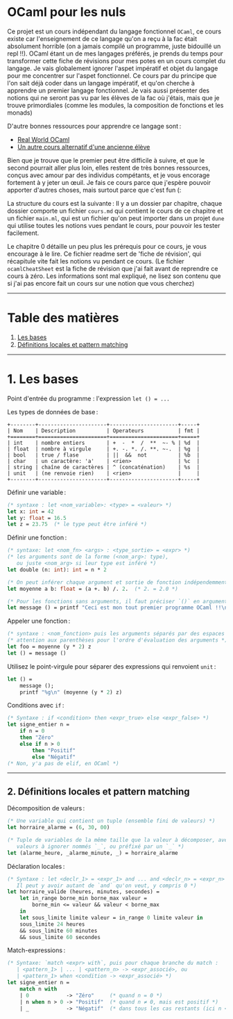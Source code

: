 # OCaml pour les nuls

Ce projet est un cours indépendant du langage fonctionnel `OCaml`, ce cours
existe car l'enseignement de ce langage qu'on a reçu à la fac était absolument
horrible (on a jamais compilé un programme, juste bidouillé un repl !!). OCaml
étant un de mes langages préférés, je prends du temps pour transformer cette
fiche de révisions pour mes potes en un cours complet du langage. Je vais
globalement ignorer l'aspet impératif et objet du langage pour me concentrer sur
l'aspet fonctionnel. Ce cours par du principe que l'on sait déjà coder dans un
langage impératif, et qu'on cherche à apprendre un premier langage fonctionnel.
Je vais aussi présenter des notions qui ne seront pas vu par les élèves de la fac
où j'étais, mais que je trouve primordiales (comme les modules, la composition
de fonctions et les monads)

D'autre bonnes ressources pour apprendre ce langage sont :

- [Real World OCaml](https://dev.realworldocaml.org/)
- [Un autre cours alternatif d'une ancienne élève](https://ocaml.gelez.xyz/)

Bien que je trouve que le premier peut être difficile à suivre, et que le second
pourrait aller plus loin, elles restent de très bonnes ressources, conçus avec
amour par des individus compétants, et je vous encorage fortement à y jeter un
œuil. Je fais ce cours parce que j'espère pouvoir apporter d'autres choses, mais
surtout parce que c'est fun (:

La structure du cours est la suivante : Il y a un dossier par chapitre, chaque
dossier comporte un fichier `cours.md` qui contient le cours de ce chapitre et
un fichier `main.ml`, qui est un fichier qu'on peut importer dans un projet `dune`
qui utilise toutes les notions vues pendant le cours, pour pouvoir les tester facilement.

Le chapitre 0 détaille un peu plus les prérequis pour ce cours, je vous encourage
à le lire. Ce fichier readme sert de 'fiche de révision', qui récapitule vite
fait les notions vu pendant ce cours. (Le fichier `ocamlCheatSheet` est la fiche
de révision que j'ai fait avant de reprendre ce cours à zéro. Les informations
sont mal expliqué, ne lisez son contenu que si j'ai pas encore fait un cours sur
une notion que vous cherchez)

---
# Table des matières

1. [Les bases](#1-les-bases)
2. [Définitions locales et pattern matching](#2-définitions-locales-et-pattern-matching)

---

# 1. Les bases

Point d'entrée du programme : l'expression `let () = ...`

Les types de données de base :

```
+--------+----------------------+----------------------+-----+
| Nom    | Description          | Operateurs           | fmt |
+========+======================+======================+=====+
| int    | nombre entiers       | +  -  *  /  **  ~- % | %d  |
| float  | nombre à virgule     | +. -. *. /. **. ~-.  | %g  |
| bool   | true / flase         | ||  &&  not          | %b  |
| char   | un caractère: 'a'    | <rien>               | %c  |
| string | chaîne de caractères | ^ (concaténation)    | %s  |
| unit   | (ne renvoie rien)    | <rien>               |     |
+--------+----------------------+----------------------+-----+
```

Définir une variable :

```ocaml
(* syntaxe : let <nom_variable>: <type> = <valeur> *)
let x: int = 42
let y: float = 16.5
let z = 23.75  (* le type peut être inféré *)
```

Définir une fonction :

```ocaml
(* syntaxe: let <nom_fn> <args> : <type_sortie> = <expr> *)
(* les arguments sont de la forme (<nom_arg>: type),
   ou juste <nom_arg> si leur type est inféré *)
let double (n: int): int = n * 2

(* On peut inférer chaque argument et sortie de fonction indépendemment *)
let moyenne a b: float = (a +. b) /. 2.  (* 2. = 2.0 *)

(* Pour les fonctions sans arguments, il faut préciser `()` en argument *)
let message () = printf "Ceci est mon tout premier programme OCaml !!\n"
```

Appeler une fonction :

```ocaml
(* syntaxe : <nom_fonction> puis les arguments séparés par des espaces *)
(* attention aux parenthèses pour l'ordre d'évaluation des arguments *)
let foo = moyenne (y * 2) z
let () = message ()
```

Utilisez le point-virgule pour séparer des expressions qui renvoient `unit` :

```ocaml
let () =
	message ();
	printf "%g\n" (moyenne (y * 2) z)
```

Conditions avec `if` :

```ocaml
(* Syntaxe : if <condition> then <expr_true> else <expr_false> *)
let signe_entier n =
    if n = 0
    then "Zéro"
    else if n > 0
        then "Positif"
        else "Négatif"
(* Non, y'a pas de elif, en OCaml *)
```

---

## 2. Définitions locales et pattern matching

Décomposition de valeurs :

```ocaml
(* Une variable qui contient un tuple (ensemble fini de valeurs) *)
let horraire_alarme = (6, 30, 00)  

(* Tuple de variables de la même taille que la valeur à décomposer, avec les 
   valeurs à ignorer nommés `_`, ou préfixé par un `_` *)
let (alarme_heure, _alarme_minute, _) = horraire_alarme
```

Déclaration locales :

```ocaml
(* Syntaxe : let <declr_1> = <expr_1> and ... and <declr_n> = <expr_n> in <expr_suivante>
   Il peut y avoir autant de `and` qu'on veut, y compris 0 *)
let horraire_valide (heures, minutes, secondes) =
	let in_range borne_min borne_max valeur =
		borne_min <= valeur && valeur < borne_max
	in
	let sous_limite limite valeur = in_range 0 limite valeur in
	sous_limite 24 heures
	&& sous_limite 60 minutes
	&& sous_limite 60 secondes
```

Match-expressions :

```ocaml
(* Syntaxe: `match <expr> with`, puis pour chaque branche du match :
   | <pattern_1> | ... | <pattern_n> -> <expr_associé>, ou
   | <pattern_1> when <condition -> <expr_associé> *)
let signe_entier n =
	match n with
	| 0            -> "Zéro"     (* quand n = 0 *)
	| n when n > 0 -> "Positif"  (* quand n ≠ 0, mais est positif *)
	| _            -> "Négatif"  (* dans tous les cas restants (ici n < 0) *)
```

